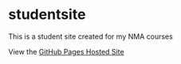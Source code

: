 # studentsite
This is a student site created for my NMA courses

View the [GitHub Pages Hosted Site](https://johndoenma.github.io/studentsite/)